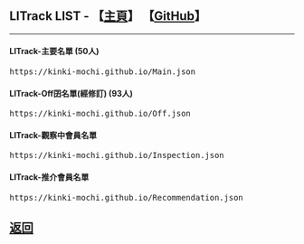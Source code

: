 <h2 id="litrack_list">LITrack LIST - 【<a href="https://tiny.cc/LITrack_GS">主頁</a>】 【<a href="https://github.com/Kinki-Mochi/Kinki-Mochi.github.io">GitHub</a>】</h2>
<hr />

<h4>LITrack-主要名單 (50人)</h4>
<div class="litrack_list1"><pre>https://kinki-mochi.github.io/Main.json</pre></div>
<h4>LITrack-Off囝名單(經修訂) (93人)</h4>
<div class="litrack_list2"><pre>https://kinki-mochi.github.io/Off.json</pre></div>
<h4>LITrack-觀察中會員名單</h4>
<div class="litrack_list3"><pre>https://kinki-mochi.github.io/Inspection.json</pre></div>
<h4>LITrack-推介會員名單</h4>
<div class="litrack_list4"><pre>https://kinki-mochi.github.io/Recommendation.json</pre></div>

<h2><a href="./">返回</a></h2>

